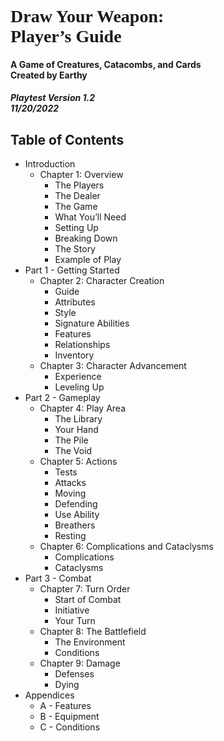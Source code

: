 
# <span style="font-family:MedievalSharp">Draw Your Weapon:<br/>Player’s Guide</span>  
#### A Game of Creatures, Catacombs, and Cards<br/>Created by Earthy  

##### Playtest Version 1.2<br/>11/20/2022

## Table of Contents

* Introduction
    * Chapter 1: Overview
        * The Players
        * The Dealer
        * The Game
        * What You’ll Need
        * Setting Up
        * Breaking Down
        * The Story
        * Example of Play
* Part 1 - Getting Started
    * Chapter 2: Character Creation
        * Guide
        * Attributes
        * Style
        * Signature Abilities
        * Features
        * Relationships
        * Inventory
    * Chapter 3: Character Advancement 
        * Experience
        * Leveling Up
* Part 2 - Gameplay
    * Chapter 4: Play Area
        * The Library
        * Your Hand
        * The Pile
        * The Void
    * Chapter 5: Actions
        * Tests
        * Attacks
        * Moving
        * Defending
        * Use Ability
        * Breathers
        * Resting
    * Chapter 6: Complications and Cataclysms
        * Complications
        * Cataclysms
* Part 3 - Combat
    * Chapter 7: Turn Order
        * Start of Combat
        * Initiative
        * Your Turn
    * Chapter 8: The Battlefield
        * The Environment
        * Conditions
    * Chapter 9: Damage
        * Defenses
        * Dying
* Appendices
    * A - Features
    * B - Equipment
    * C - Conditions


